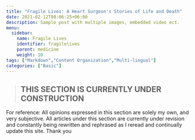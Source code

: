 ```yaml
---
title: "Fragile Lives: A Heart Surgeon's Stories of Life and Death"
date: 2021-02-12T08:06:25+06:00
description: Sample post with multiple images, embedded video ect.
menu:
  sidebar:
    name: Fragile Lives
    identifier: fragilelives
    parent: medicine
    weight: 10
tags: ["Markdown","Content Organization","Multi-lingual"]
categories: ["Basic"]
---
```

>##       THIS SECTION IS CURRENTLY UNDER CONSTRUCTION

For reference: All opinions expressed in this section are solely my own, and very subjective. All articles under this section are currently under revision and constantly being rewritten and rephrased as I reread and continually update this site. Thank you
